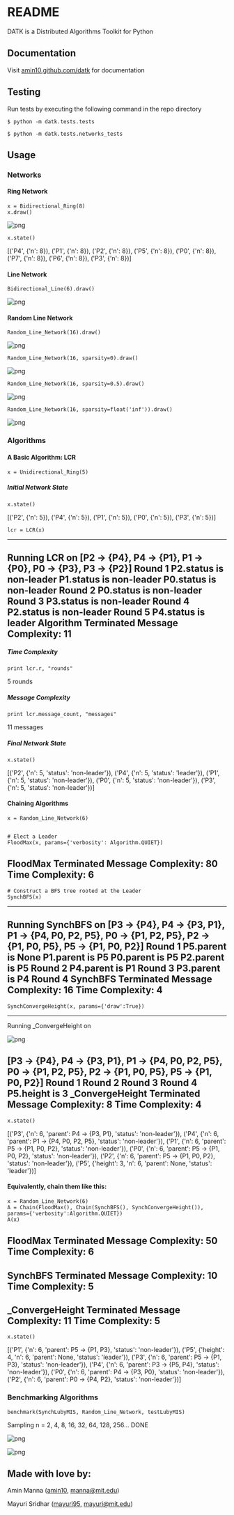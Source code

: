 # README

DATK is a Distributed Algorithms Toolkit for Python


## Documentation

Visit [amin10.github.com/datk](http://amin10.github.io/datk/) for documentation


## Testing

Run tests by executing the following command in the repo directory

    $ python -m datk.tests.tests

    $ python -m datk.tests.networks_tests


## Usage

### Networks

#### Ring Network


    x = Bidirectional_Ring(8)
    x.draw()


![png](readme/output_3_0.png)

    x.state()

[('P4', {'n': 8}),
 ('P1', {'n': 8}),
 ('P2', {'n': 8}),
 ('P5', {'n': 8}),
 ('P0', {'n': 8}),
 ('P7', {'n': 8}),
 ('P6', {'n': 8}),
 ('P3', {'n': 8})]

#### Line Network

    Bidirectional_Line(6).draw()

![png](readme/output_6_0.png)


#### Random Line Network

    Random_Line_Network(16).draw()

![png](readme/output_8_0.png)


    Random_Line_Network(16, sparsity=0).draw()

![png](readme/output_9_0.png)

    Random_Line_Network(16, sparsity=0.5).draw()

![png](readme/output_10_0.png)

    Random_Line_Network(16, sparsity=float('inf')).draw()

![png](readme/output_11_0.png)


### Algorithms

#### A Basic Algorithm: LCR

    x = Unidirectional_Ring(5)

##### Initial Network State

    x.state()


[('P2', {'n': 5}),
 ('P4', {'n': 5}),
 ('P1', {'n': 5}),
 ('P0', {'n': 5}),
 ('P3', {'n': 5})]


    lcr = LCR(x)

--------------
Running LCR on
[P2 -> {P4}, P4 -> {P1}, P1 -> {P0}, P0 -> {P3}, P3 -> {P2}]
Round 1
P2.status is non-leader
P1.status is non-leader
P0.status is non-leader
Round 2
P0.status is non-leader
Round 3
P3.status is non-leader
Round 4
P2.status is non-leader
Round 5
P4.status is leader
Algorithm Terminated
Message Complexity: 11
----------------------


##### Time Complexity

    print lcr.r, "rounds"

5 rounds


##### Message Complexity

    print lcr.message_count, "messages"


11 messages


##### Final Network State

    x.state()


[('P2', {'n': 5, 'status': 'non-leader'}),
 ('P4', {'n': 5, 'status': 'leader'}),
 ('P1', {'n': 5, 'status': 'non-leader'}),
 ('P0', {'n': 5, 'status': 'non-leader'}),
 ('P3', {'n': 5, 'status': 'non-leader'})]


#### Chaining Algorithms


    x = Random_Line_Network(6)


    # Elect a Leader
    FloodMax(x, params={'verbosity': Algorithm.QUIET})


FloodMax Terminated
Message Complexity: 80
Time Complexity: 6
------------------



    # Construct a BFS tree rooted at the Leader 
    SynchBFS(x)


-------------------
Running SynchBFS on
[P3 -> {P4}, P4 -> {P3, P1}, P1 -> {P4, P0, P2, P5}, P0 -> {P1, P2, P5}, P2 -> {P1, P0, P5}, P5 -> {P1, P0, P2}]
Round 1
P5.parent is None
P1.parent is P5
P0.parent is P5
P2.parent is P5
Round 2
P4.parent is P1
Round 3
P3.parent is P4
Round 4
SynchBFS Terminated
Message Complexity: 16
Time Complexity: 4
------------------


    SynchConvergeHeight(x, params={'draw':True})


--------------------------
Running _ConvergeHeight on


![png](readme/output_28_1.png)


[P3 -> {P4}, P4 -> {P3, P1}, P1 -> {P4, P0, P2, P5}, P0 -> {P1, P2, P5}, P2 -> {P1, P0, P5}, P5 -> {P1, P0, P2}]
Round 1
Round 2
Round 3
Round 4
P5.height is 3
_ConvergeHeight Terminated
Message Complexity: 8
Time Complexity: 4
------------------


    x.state()
    

[('P3', {'n': 6, 'parent': P4 -> {P3, P1}, 'status': 'non-leader'}),
 ('P4', {'n': 6, 'parent': P1 -> {P4, P0, P2, P5}, 'status': 'non-leader'}),
 ('P1', {'n': 6, 'parent': P5 -> {P1, P0, P2}, 'status': 'non-leader'}),
 ('P0', {'n': 6, 'parent': P5 -> {P1, P0, P2}, 'status': 'non-leader'}),
 ('P2', {'n': 6, 'parent': P5 -> {P1, P0, P2}, 'status': 'non-leader'}),
 ('P5', {'height': 3, 'n': 6, 'parent': None, 'status': 'leader'})]



#### Equivalently, chain them like this:


    x = Random_Line_Network(6)
    A = Chain(FloodMax(), Chain(SynchBFS(), SynchConvergeHeight()), params={'verbosity':Algorithm.QUIET})
    A(x)

FloodMax Terminated
Message Complexity: 50
Time Complexity: 6
------------------
SynchBFS Terminated
Message Complexity: 10
Time Complexity: 5
------------------
_ConvergeHeight Terminated
Message Complexity: 11
Time Complexity: 5
------------------


    x.state()


[('P1', {'n': 6, 'parent': P5 -> {P1, P3}, 'status': 'non-leader'}),
 ('P5', {'height': 4, 'n': 6, 'parent': None, 'status': 'leader'}),
 ('P3', {'n': 6, 'parent': P5 -> {P1, P3}, 'status': 'non-leader'}),
 ('P4', {'n': 6, 'parent': P3 -> {P5, P4}, 'status': 'non-leader'}),
 ('P0', {'n': 6, 'parent': P4 -> {P3, P0}, 'status': 'non-leader'}),
 ('P2', {'n': 6, 'parent': P0 -> {P4, P2}, 'status': 'non-leader'})]



### Benchmarking Algorithms


    benchmark(SynchLubyMIS, Random_Line_Network, testLubyMIS)


Sampling n = 2, 4, 8, 16, 32, 64, 128, 256...  DONE


![png](readme/output_34_1.png)


![png](readme/output_34_2.png)


## Made with love by:

Amin Manna ([amin10][amin_gh], [manna@mit.edu][amin_email])

Mayuri Sridhar ([mayuri95][mayuri_gh], [mayuri@mit.edu][mayuri_email])

[amin_email]:mailto:manna@mit.edu
[amin_gh]:http://github.com/amin10
[mayuri_email]:mailto:mayuri@mit.edu
[mayuri_gh]:http://github.com/mayuri95